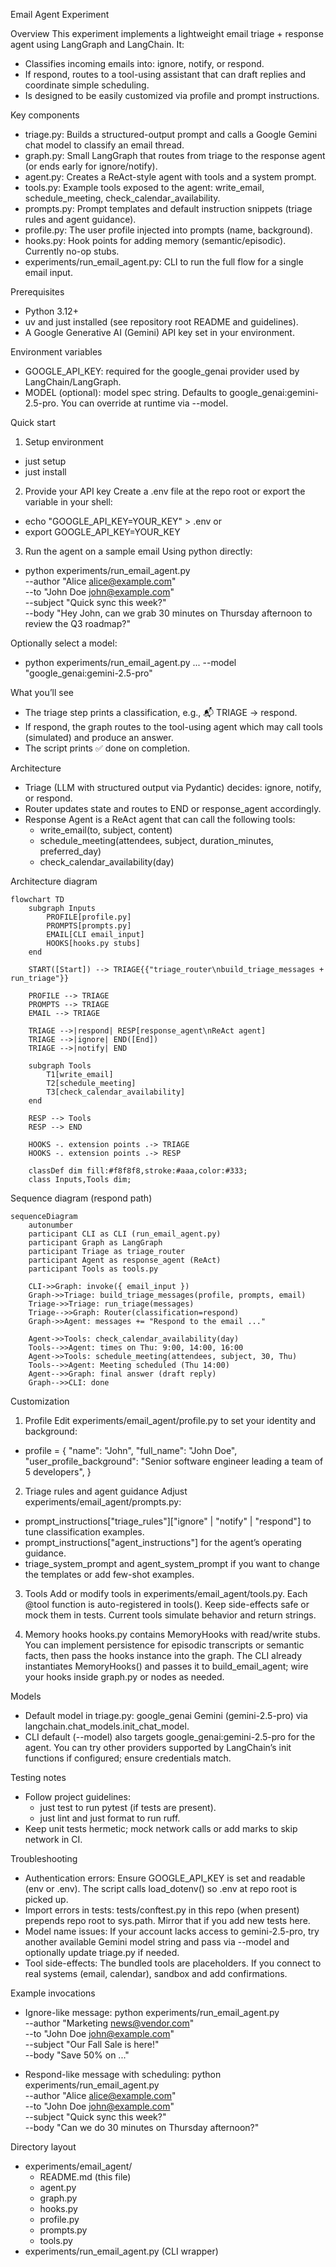 Email Agent Experiment

Overview
This experiment implements a lightweight email triage + response agent using LangGraph and LangChain. It:
- Classifies incoming emails into: ignore, notify, or respond.
- If respond, routes to a tool-using assistant that can draft replies and coordinate simple scheduling.
- Is designed to be easily customized via profile and prompt instructions.

Key components
- triage.py: Builds a structured-output prompt and calls a Google Gemini chat model to classify an email thread.
- graph.py: Small LangGraph that routes from triage to the response agent (or ends early for ignore/notify).
- agent.py: Creates a ReAct-style agent with tools and a system prompt.
- tools.py: Example tools exposed to the agent: write_email, schedule_meeting, check_calendar_availability.
- prompts.py: Prompt templates and default instruction snippets (triage rules and agent guidance).
- profile.py: The user profile injected into prompts (name, background).
- hooks.py: Hook points for adding memory (semantic/episodic). Currently no-op stubs.
- experiments/run_email_agent.py: CLI to run the full flow for a single email input.

Prerequisites
- Python 3.12+
- uv and just installed (see repository root README and guidelines).
- A Google Generative AI (Gemini) API key set in your environment.

Environment variables
- GOOGLE_API_KEY: required for the google_genai provider used by LangChain/LangGraph.
- MODEL (optional): model spec string. Defaults to google_genai:gemini-2.5-pro. You can override at runtime via --model.

Quick start
1) Setup environment
- just setup
- just install

2) Provide your API key
Create a .env file at the repo root or export the variable in your shell:
- echo "GOOGLE_API_KEY=YOUR_KEY" > .env
  or
- export GOOGLE_API_KEY=YOUR_KEY

3) Run the agent on a sample email
Using python directly:
- python experiments/run_email_agent.py \
    --author "Alice <alice@example.com>" \
    --to "John Doe <john@example.com>" \
    --subject "Quick sync this week?" \
    --body "Hey John, can we grab 30 minutes on Thursday afternoon to review the Q3 roadmap?"

Optionally select a model:
- python experiments/run_email_agent.py ... --model "google_genai:gemini-2.5-pro"

What you’ll see
- The triage step prints a classification, e.g., 📬 TRIAGE → respond.
- If respond, the graph routes to the tool-using agent which may call tools (simulated) and produce an answer.
- The script prints ✅ done on completion.

Architecture
- Triage (LLM with structured output via Pydantic) decides: ignore, notify, or respond.
- Router updates state and routes to END or response_agent accordingly.
- Response Agent is a ReAct agent that can call the following tools:
  - write_email(to, subject, content)
  - schedule_meeting(attendees, subject, duration_minutes, preferred_day)
  - check_calendar_availability(day)

Architecture diagram
```mermaid
flowchart TD
    subgraph Inputs
        PROFILE[profile.py]
        PROMPTS[prompts.py]
        EMAIL[CLI email_input]
        HOOKS[hooks.py stubs]
    end

    START([Start]) --> TRIAGE{{"triage_router\nbuild_triage_messages + run_triage"}}

    PROFILE --> TRIAGE
    PROMPTS --> TRIAGE
    EMAIL --> TRIAGE

    TRIAGE -->|respond| RESP[response_agent\nReAct agent]
    TRIAGE -->|ignore| END([End])
    TRIAGE -->|notify| END

    subgraph Tools
        T1[write_email]
        T2[schedule_meeting]
        T3[check_calendar_availability]
    end

    RESP --> Tools
    RESP --> END

    HOOKS -. extension points .-> TRIAGE
    HOOKS -. extension points .-> RESP

    classDef dim fill:#f8f8f8,stroke:#aaa,color:#333;
    class Inputs,Tools dim;
```

Sequence diagram (respond path)
```mermaid
sequenceDiagram
    autonumber
    participant CLI as CLI (run_email_agent.py)
    participant Graph as LangGraph
    participant Triage as triage_router
    participant Agent as response_agent (ReAct)
    participant Tools as tools.py

    CLI->>Graph: invoke({ email_input })
    Graph->>Triage: build_triage_messages(profile, prompts, email)
    Triage->>Triage: run_triage(messages)
    Triage-->>Graph: Router(classification=respond)
    Graph->>Agent: messages += "Respond to the email ..."

    Agent->>Tools: check_calendar_availability(day)
    Tools-->>Agent: times on Thu: 9:00, 14:00, 16:00
    Agent->>Tools: schedule_meeting(attendees, subject, 30, Thu)
    Tools-->>Agent: Meeting scheduled (Thu 14:00)
    Agent-->>Graph: final answer (draft reply)
    Graph-->>CLI: done
```

Customization
1) Profile
Edit experiments/email_agent/profile.py to set your identity and background:
- profile = {
    "name": "John",
    "full_name": "John Doe",
    "user_profile_background": "Senior software engineer leading a team of 5 developers",
  }

2) Triage rules and agent guidance
Adjust experiments/email_agent/prompts.py:
- prompt_instructions["triage_rules"]["ignore" | "notify" | "respond"] to tune classification examples.
- prompt_instructions["agent_instructions"] for the agent’s operating guidance.
- triage_system_prompt and agent_system_prompt if you want to change the templates or add few-shot examples.

3) Tools
Add or modify tools in experiments/email_agent/tools.py. Each @tool function is auto-registered in tools(). Keep side-effects safe or mock them in tests. Current tools simulate behavior and return strings.

4) Memory hooks
hooks.py contains MemoryHooks with read/write stubs. You can implement persistence for episodic transcripts or semantic facts, then pass the hooks instance into the graph. The CLI already instantiates MemoryHooks() and passes it to build_email_agent; wire your hooks inside graph.py or nodes as needed.

Models
- Default model in triage.py: google_genai Gemini (gemini-2.5-pro) via langchain.chat_models.init_chat_model.
- CLI default (--model) also targets google_genai:gemini-2.5-pro for the agent. You can try other providers supported by LangChain’s init functions if configured; ensure credentials match.

Testing notes
- Follow project guidelines:
  - just test to run pytest (if tests are present).
  - just lint and just format to run ruff.
- Keep unit tests hermetic; mock network calls or add marks to skip network in CI.

Troubleshooting
- Authentication errors: Ensure GOOGLE_API_KEY is set and readable (env or .env). The script calls load_dotenv() so .env at repo root is picked up.
- Import errors in tests: tests/conftest.py in this repo (when present) prepends repo root to sys.path. Mirror that if you add new tests here.
- Model name issues: If your account lacks access to gemini-2.5-pro, try another available Gemini model string and pass via --model and optionally update triage.py if needed.
- Tool side-effects: The bundled tools are placeholders. If you connect to real systems (email, calendar), sandbox and add confirmations.

Example invocations
- Ignore-like message:
  python experiments/run_email_agent.py \
    --author "Marketing <news@vendor.com>" \
    --to "John Doe <john@example.com>" \
    --subject "Our Fall Sale is here!" \
    --body "Save 50% on ..."

- Respond-like message with scheduling:
  python experiments/run_email_agent.py \
    --author "Alice <alice@example.com>" \
    --to "John Doe <john@example.com>" \
    --subject "Quick sync this week?" \
    --body "Can we do 30 minutes on Thursday afternoon?"

Directory layout
- experiments/email_agent/
  - README.md (this file)
  - agent.py
  - graph.py
  - hooks.py
  - profile.py
  - prompts.py
  - tools.py
- experiments/run_email_agent.py (CLI wrapper)

